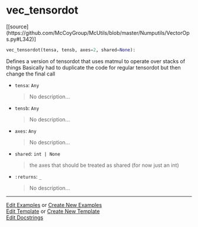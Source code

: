 # <a id="McUtils.Numputils.VectorOps.vec_tensordot">vec_tensordot</a>
<div class="docs-source-link" markdown="1">
[[source](https://github.com/McCoyGroup/McUtils/blob/master/Numputils/VectorOps.py#L342)]
</div>

```python
vec_tensordot(tensa, tensb, axes=2, shared=None): 
```
Defines a version of tensordot that uses matmul to operate over stacks of things
    Basically had to duplicate the code for regular tensordot but then change the final call
- `tensa`: `Any`
    >No description...
- `tensb`: `Any`
    >No description...
- `axes`: `Any`
    >No description...
- `shared`: `int | None`
    >the axes that should be treated as shared (for now just an int)
- `:returns`: `_`
    >No description... 



___

[Edit Examples](https://github.com/McCoyGroup/McUtils/edit/gh-pages/ci/examples/McUtils/Numputils/VectorOps/vec_tensordot.md) or 
[Create New Examples](https://github.com/McCoyGroup/McUtils/new/gh-pages/?filename=ci/examples/McUtils/Numputils/VectorOps/vec_tensordot.md) <br/>
[Edit Template](https://github.com/McCoyGroup/McUtils/edit/gh-pages/ci/docs/McUtils/Numputils/VectorOps/vec_tensordot.md) or 
[Create New Template](https://github.com/McCoyGroup/McUtils/new/gh-pages/?filename=ci/docs/templates/McUtils/Numputils/VectorOps/vec_tensordot.md) <br/>
[Edit Docstrings](https://github.com/McCoyGroup/McUtils/edit/master/Numputils/VectorOps.py#L342?message=Update%20Docs)
